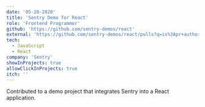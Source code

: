```yaml
---
date: '05-28-2020'
title: 'Sentry Demo for React'
role: 'Frontend Programmer'
github: 'https://github.com/sentry-demos/react'
external: 'https://github.com/sentry-demos/react/pulls?q=is%3Apr+author%3Amikellykels+is%3Aclosed'
tech:
  - JavaScript
  - React
company: 'Sentry'
showInProjects: true
allowClickInProjects: true
itch: ''
---
```


Contributed to a demo project that integrates Sentry into a React application.
